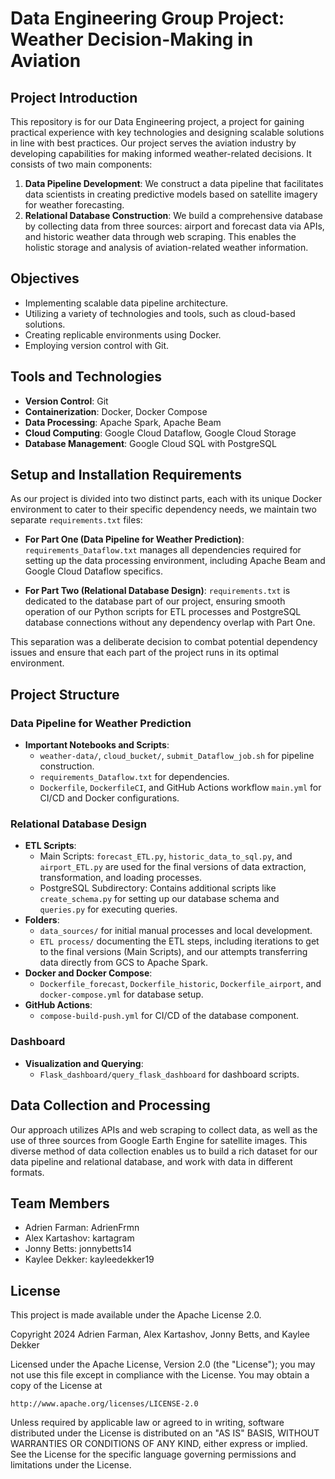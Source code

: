 # Data Engineering Group Project: Weather Decision-Making in Aviation

## Project Introduction

This repository is for our Data Engineering project, a project for gaining practical experience with key technologies and designing scalable solutions in line with best practices. Our project serves the aviation industry by developing capabilities for making informed weather-related decisions. It consists of two main components:
1. **Data Pipeline Development**: We construct a data pipeline that facilitates data scientists in creating predictive models based on satellite imagery for weather forecasting.
2. **Relational Database Construction**: We build a comprehensive database by collecting data from three sources: airport and forecast data via APIs, and historic weather data through web scraping. This enables the holistic storage and analysis of aviation-related weather information.

## Objectives

- Implementing scalable data pipeline architecture.
- Utilizing a variety of technologies and tools, such as cloud-based solutions.
- Creating replicable environments using Docker.
- Employing version control with Git.

## Tools and Technologies

- **Version Control**: Git
- **Containerization**: Docker, Docker Compose
- **Data Processing**: Apache Spark, Apache Beam
- **Cloud Computing**: Google Cloud Dataflow, Google Cloud Storage
- **Database Management**: Google Cloud SQL with PostgreSQL

## Setup and Installation Requirements

As our project is divided into two distinct parts, each with its unique Docker environment to cater to their specific dependency needs, we maintain two separate `requirements.txt` files:

- **For Part One (Data Pipeline for Weather Prediction)**: `requirements_Dataflow.txt` manages all dependencies required for setting up the data processing environment, including Apache Beam and Google Cloud Dataflow specifics.
  
- **For Part Two (Relational Database Design)**: `requirements.txt` is dedicated to the database part of our project, ensuring smooth operation of our Python scripts for ETL processes and PostgreSQL database connections without any dependency overlap with Part One.

This separation was a deliberate decision to combat potential dependency issues and ensure that each part of the project runs in its optimal environment.
## Project Structure

### Data Pipeline for Weather Prediction

- **Important Notebooks and Scripts**:
  - `weather-data/`, `cloud_bucket/`, `submit_Dataflow_job.sh` for pipeline construction.
  - `requirements_Dataflow.txt` for dependencies.
  - `Dockerfile`, `DockerfileCI`, and GitHub Actions workflow `main.yml` for CI/CD and Docker configurations.

### Relational Database Design

- **ETL Scripts**:
  - Main Scripts: `forecast_ETL.py`, `historic_data_to_sql.py`, and `airport_ETL.py` are used for the final versions of data extraction, transformation, and loading processes.
  - PostgreSQL Subdirectory: Contains additional scripts like `create_schema.py` for setting up our database schema and `queries.py` for executing queries. 
- **Folders**:
  - `data_sources/` for initial manual processes and local development.
  - `ETL process/` documenting the ETL steps, including iterations to get to the final versions (Main Scripts), and our attempts transferring data directly from GCS to Apache Spark.
- **Docker and Docker Compose**:
  - `Dockerfile_forecast`, `Dockerfile_historic`, `Dockerfile_airport`, and `docker-compose.yml` for database setup.
- **GitHub Actions**:
  - `compose-build-push.yml` for CI/CD of the database component.

### Dashboard
- **Visualization and Querying**:
  - `Flask_dashboard/query_flask_dashboard` for dashboard scripts.

## Data Collection and Processing

Our approach utilizes APIs and web scraping to collect data, as well as the use of three sources from Google Earth Engine for satellite images. This diverse method of data collection enables us to build a rich dataset for our data pipeline and relational database, and work with data in different formats.

## Team Members

- Adrien Farman: AdrienFrmn
- Alex Kartashov: kartagram
- Jonny Betts: jonnybetts14
- Kaylee Dekker: kayleedekker19

## License

This project is made available under the Apache License 2.0.

Copyright 2024 Adrien Farman, Alex Kartashov, Jonny Betts, and Kaylee Dekker

Licensed under the Apache License, Version 2.0 (the "License");
you may not use this file except in compliance with the License.
You may obtain a copy of the License at

    http://www.apache.org/licenses/LICENSE-2.0

Unless required by applicable law or agreed to in writing, software
distributed under the License is distributed on an "AS IS" BASIS,
WITHOUT WARRANTIES OR CONDITIONS OF ANY KIND, either express or implied.
See the License for the specific language governing permissions and
limitations under the License.

